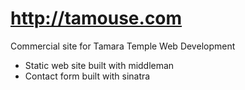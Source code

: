# http://tamouse.com 

Commercial site for Tamara Temple Web Development

* Static web site built with middleman
* Contact form built with sinatra
